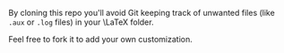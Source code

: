 By cloning this repo you'll avoid Git keeping track of unwanted files (like `.aux` or `.log` files) in your \LaTeX folder.

Feel free to fork it to add your own customization.